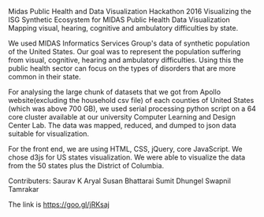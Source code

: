 Midas Public Health and Data Visualization Hackathon 2016
Visualizing the ISG Synthetic Ecosystem for MIDAS Public Health Data Visualization Mapping visual, hearing, cognitive and ambulatory difficulties by state.

We used MIDAS Informatics Services Group's data of synthetic population of the United States. Our goal was to represent the population suffering from visual, cognitive, hearing and ambulatory difficulties. Using this the public health sector can focus on the types of disorders that are more common in their state.

For analysing the large chunk of datasets that we got from Apollo website(excluding the household csv file) of each counties of United States (which was above 700 GB), we used serial processing python script on a 64 core cluster available at our university Computer Learning and Design Center Lab. The data was mapped, reduced, and dumped to json data suitable for visualization.

For the front end, we are using HTML, CSS, jQuery, core JavaScript. We chose d3js for US states visualization. We were able to visualize the data from the 50 states plus the District of Columbia.

Contributers: Saurav K Aryal Susan Bhattarai Sumit Dhungel Swapnil Tamrakar

The link is https://goo.gl/jRKsaj
